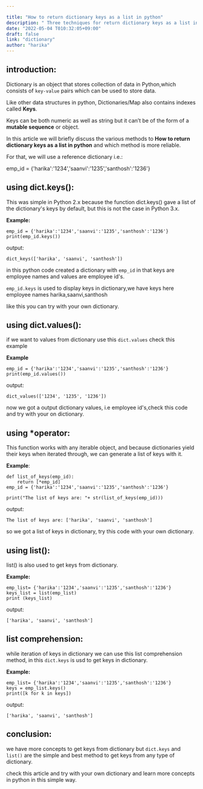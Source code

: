 ```yaml
---

title: "How to return dictionary keys as a list in python"
description: " Three techniques for return dictionary keys as a list in python"
date: "2022-05-04 T010:32:05+09:00"
draft: false
link: "dictionary"
author: "harika"
---
```


## introduction:

Dictionary is an object that stores collection of data in Python,which consists of `key-value` pairs which can be used to store data. 

Like other data structures in python, Dictionaries/Map also contains indexes called **Keys**. 

Keys can be both numeric as well as string but it can’t be of the form of a **mutable sequence** or object. 

In this article we will briefly discuss the various methods to **How to return dictionary keys as a list in python** and which method is more reliable.

For that, we will use a reference dictionary i.e.:

emp_id = {'harika':'1234','saanvi':'1235','santhosh':'1236'}

## using dict.keys():

This was simple in Python 2.x because the function dict.keys() gave a list of the dictionary's keys by default, but this is not the case in Python 3.x. 

**Example:**

```
emp_id = {'harika':'1234','saanvi':'1235','santhosh':'1236'}
print(emp_id.keys())
```
output:
```
dict_keys(['harika', 'saanvi', 'santhosh'])
```
in this python code created a dictionary with `emp_id` in that keys are employee names and values are employee id's.

`emp_id.keys` is used to display keys in dictionary,we have keys here employee names 
harika,saanvi,santhosh

like this you can try with your own dictionary.

## using dict.values():

if we want to values from dictionary use this `dict.values` check this example

**Example**
```
emp_id = {'harika':'1234','saanvi':'1235','santhosh':'1236'}
print(emp_id.values())
```
output:
```
dict_values(['1234', '1235', '1236'])
```
now we got a output dictionary values, i.e employee id's,check this code and try with your on dictionary.

## using *operator:

This function works with any iterable object, and because dictionaries yield their keys when iterated through, we can generate a list of keys with it. 

**Example**:
```
def list_of_keys(emp_id):
    return [*emp_id]
emp_id = {'harika':'1234','saanvi':'1235','santhosh':'1236'}

print("The list of keys are: "+ str(list_of_keys(emp_id)))
```
output:
```
The list of keys are: ['harika', 'saanvi', 'santhosh']
```
so we got a list of keys in dictionary, try this code with your own dictionary.

## using list():
list() is also used to get keys from dictionary.

**Example:**
```
emp_list= {'harika':'1234','saanvi':'1235','santhosh':'1236'}
keys_list = list(emp_list)
print (keys_list)
```
output:
```
['harika', 'saanvi', 'santhosh']
```
## list comprehension:
while iteration of keys in dictionary we can use this list comprehension method, in this `dict.keys` is usd to get keys in dictionary.


**Example:**
```
emp_list= {'harika':'1234','saanvi':'1235','santhosh':'1236'}
keys = emp_list.keys()
print([k for k in keys])
```
output:
```
['harika', 'saanvi', 'santhosh']
```
## conclusion:

we have more concepts to get keys from dictionary but `dict.keys`  and `list()` are the simple and best method to get keys from any type of dictionary.

check this article and try with your own dictionary and learn more concepts in python in this simple way.
